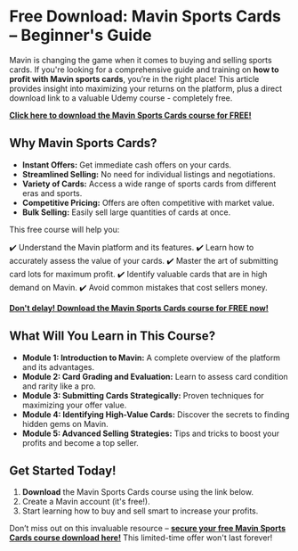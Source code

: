 # Free Download: Mavin Sports Cards – Beginner's Guide

Mavin is changing the game when it comes to buying and selling sports cards. If you're looking for a comprehensive guide and training on **how to profit with Mavin sports cards**, you’re in the right place! This article provides insight into maximizing your returns on the platform, plus a direct download link to a valuable Udemy course - completely free.

[**Click here to download the Mavin Sports Cards course for FREE!**](https://udemywork.com/mavin-sports-cards)

## Why Mavin Sports Cards?

*   **Instant Offers:** Get immediate cash offers on your cards.
*   **Streamlined Selling:** No need for individual listings and negotiations.
*   **Variety of Cards:** Access a wide range of sports cards from different eras and sports.
*   **Competitive Pricing:** Offers are often competitive with market value.
*   **Bulk Selling:** Easily sell large quantities of cards at once.

This free course will help you:

✔️ Understand the Mavin platform and its features.
✔️ Learn how to accurately assess the value of your cards.
✔️ Master the art of submitting card lots for maximum profit.
✔️ Identify valuable cards that are in high demand on Mavin.
✔️ Avoid common mistakes that cost sellers money.

[**Don't delay! Download the Mavin Sports Cards course for FREE now!**](https://udemywork.com/mavin-sports-cards)

## What Will You Learn in This Course?

*   **Module 1: Introduction to Mavin:** A complete overview of the platform and its advantages.
*   **Module 2: Card Grading and Evaluation:** Learn to assess card condition and rarity like a pro.
*   **Module 3: Submitting Cards Strategically:** Proven techniques for maximizing your offer value.
*   **Module 4: Identifying High-Value Cards:** Discover the secrets to finding hidden gems on Mavin.
*   **Module 5: Advanced Selling Strategies:** Tips and tricks to boost your profits and become a top seller.

## Get Started Today!

1.  **Download** the Mavin Sports Cards course using the link below.
2.  Create a Mavin account (it's free!).
3.  Start learning how to buy and sell smart to increase your profits.

Don’t miss out on this invaluable resource – **[secure your free Mavin Sports Cards course download here!](https://udemywork.com/mavin-sports-cards)** This limited-time offer won't last forever!
